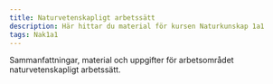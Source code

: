 ```yaml
---
title: Naturvetenskapligt arbetssätt
description: Här hittar du material för kursen Naturkunskap 1a1
tags: Nak1a1
---
```


Sammanfattningar, material och uppgifter för arbetsområdet naturvetenskapligt arbetssätt.